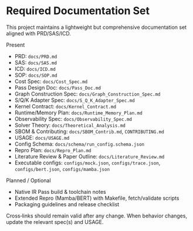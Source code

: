 # Required Documentation Set

This project maintains a lightweight but comprehensive documentation set aligned with PRD/SAS/ICD.

Present
- PRD: `docs/PRD.md`
- SAS: `docs/SAS.md`
- ICD: `docs/ICD.md`
- SOP: `docs/SOP.md`
- Cost Spec: `docs/Cost_Spec.md`
- Pass Design Doc: `docs/Pass_Doc.md`
- Graph Construction Spec: `docs/Graph_Construction_Spec.md`
- S/Q/K Adapter Spec: `docs/S_Q_K_Adapter_Spec.md`
- Kernel Contract: `docs/Kernel_Contract.md`
- Runtime/Memory Plan: `docs/Runtime_Memory_Plan.md`
- Observability Spec: `docs/Observability_Spec.md`
- Solver Theory: `docs/Theoretical_Analysis.md`
- SBOM & Contributing: `docs/SBOM_Contrib.md`, `CONTRIBUTING.md`
- USAGE: `docs/USAGE.md`
- Config Schema: `docs/schema/run_config.schema.json`
- Repro Plan: `docs/Repro_Plan.md`
- Literature Review & Paper Outline: `docs/Literature_Review.md`
- Executable configs: `configs/mock.json`, `configs/trace.json`, `configs/bert.json`, `configs/mamba.json`

Planned / Optional
- Native IR Pass build & toolchain notes
- Extended Repro (Mamba/BERT) with Makefile, fetch/validate scripts
- Packaging guidelines and release checklist

Cross‑links should remain valid after any change. When behavior changes, update the relevant spec(s) and USAGE.
